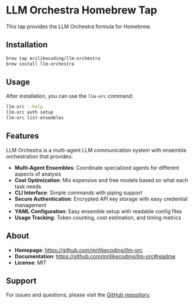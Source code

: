 # LLM Orchestra Homebrew Tap

This tap provides the LLM Orchestra formula for Homebrew.

## Installation

```bash
brew tap mrilikecoding/llm-orchestra
brew install llm-orchestra
```

## Usage

After installation, you can use the `llm-orc` command:

```bash
llm-orc --help
llm-orc auth setup
llm-orc list-ensembles
```

## Features

LLM Orchestra is a multi-agent LLM communication system with ensemble orchestration that provides:

- **Multi-Agent Ensembles**: Coordinate specialized agents for different aspects of analysis
- **Cost Optimization**: Mix expensive and free models based on what each task needs
- **CLI Interface**: Simple commands with piping support
- **Secure Authentication**: Encrypted API key storage with easy credential management
- **YAML Configuration**: Easy ensemble setup with readable config files
- **Usage Tracking**: Token counting, cost estimation, and timing metrics

## About

- **Homepage**: https://github.com/mrilikecoding/llm-orc
- **Documentation**: https://github.com/mrilikecoding/llm-orc#readme
- **License**: MIT

## Support

For issues and questions, please visit the [GitHub repository](https://github.com/mrilikecoding/llm-orc/issues).